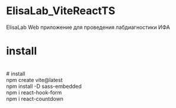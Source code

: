 # ElisaLab_ViteReactTS
 ElisaLab Web приложение для проведения лабдиагностики  ИФА

# install
<br>
# install
<br>
npm create vite@latest
<br>
npm install -D sass-embedded
<br>
npm i react-hook-form
<br>
npm i react-countdown
